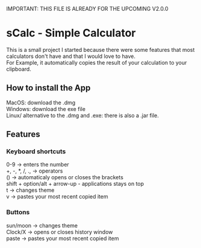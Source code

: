 IMPORTANT: THIS FILE IS ALREADY FOR THE UPCOMING V2.0.0

# sCalc - Simple Calculator
This is a small project I started because there were some features that most calculators don't have and that I would love to have. <br>
For Example, it automatically copies the result of your calculation to your clipboard.

## How to install the App
MacOS: download the .dmg <br>
Windows: download the exe file <br>
Linux/ alternative to the .dmg and .exe: there is also a .jar file. <br>

## Features
### Keyboard shortcuts
0-9 -> enters the number <br>
+, -, *, /, ., -> operators <br>
() -> automaticaly opens or closes the brackets <br>
shift + option/alt + arrow-up - applications stays on top <br>
t -> changes theme <br>
v -> pastes your most recent copied item <br>

### Buttons
sun/moon -> changes theme <br>
Clock/X -> opens or closes history window <br>
paste -> pastes your most recent copied item <br>

